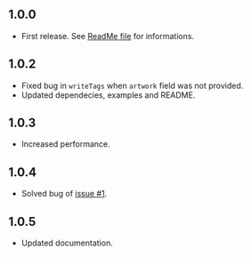 ## 1.0.0

* First release. See [ReadMe file](README.md) for informations.

## 1.0.2

* Fixed bug in `writeTags` when `artwork` field was not provided.
* Updated dependecies, examples and README.

## 1.0.3

* Increased performance.

## 1.0.4

* Solved bug of [issue #1](https://github.com/Samurai016/Audiotagger/issues/1).

## 1.0.5

* Updated documentation.